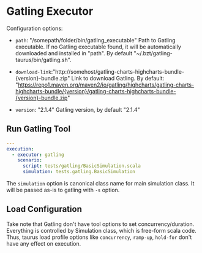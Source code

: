 # Gatling Executor

Configuration options:

 - `path`: "/somepath/folder/bin/gatling_executable"
    Path to Gatling executable.
    If no Gatling executable found, it will be automatically downloaded and installed in "path".
    By default "~/.bzt/gatling-taurus/bin/gatling.sh".
    
 - `download-link`:"http://somehost/gatling-charts-highcharts-bundle-{version}-bundle.zip"
    Link to download Gatling.
    By default: "https://repo1.maven.org/maven2/io/gatling/highcharts/gatling-charts-highcharts-bundle/{version}/gatling-charts-highcharts-bundle-{version}-bundle.zip"
    
 -  `version`: "2.1.4"
    Gatling version, by default "2.1.4"

## Run Gatling Tool

```yaml
---
execution:
  - executor: gatling
    scenario:
      script: tests/gatling/BasicSimulation.scala
      simulation: tests.gatling.BasicSimulation
```

The `simulation` option is canonical class name for main simulation class. It will be passed as-is to gatling with `-s` option.

## Load Configuration

Take note that Gatling don't have tool options to set concurrency/duration. Everything is controlled by Simulation class, which is free-form scala code. Thus, taurus load profile options like `concurrency`, `ramp-up`, `hold-for` don't have any effect on execution. 